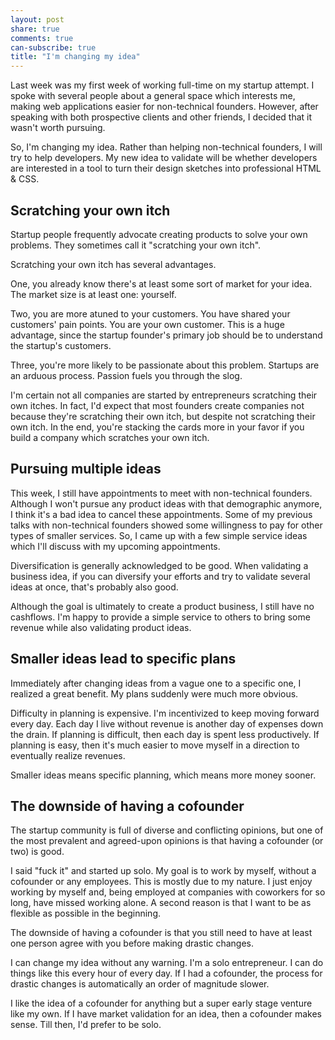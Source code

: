 ```yaml
---
layout: post
share: true
comments: true
can-subscribe: true
title: "I'm changing my idea"
---
```


Last week was my first week of working full-time on my startup attempt.  I spoke with several people about a general space which interests me, making web applications easier for non-technical founders.  However, after speaking with both prospective clients and other friends, I decided that it wasn't worth pursuing.

So, I'm changing my idea.  Rather than helping non-technical founders, I will try to help developers.  My new idea to validate will be whether developers are interested in a tool to turn their design sketches into professional HTML & CSS.

## Scratching your own itch

Startup people frequently advocate creating products to solve your own problems.  They sometimes call it "scratching your own itch".

Scratching your own itch has several advantages.

One, you already know there's at least some sort of market for your idea.  The market size is at least one: yourself.

Two, you are more atuned to your customers.  You have shared your customers' pain points.  You are your own customer.  This is a huge advantage, since the startup founder's primary job should be to understand the startup's customers.

Three, you're more likely to be passionate about this problem.  Startups are an arduous process.  Passion fuels you through the slog.

I'm certain not all companies are started by entrepreneurs scratching their own itches.  In fact, I'd expect that most founders create companies not because they're scratching their own itch, but despite not scratching their own itch.  In the end, you're stacking the cards more in your favor if you build a company which scratches your own itch.

## Pursuing multiple ideas

This week, I still have appointments to meet with non-technical founders.  Although I won't pursue any product ideas with that demographic anymore, I think it's a bad idea to cancel these appointments.  Some of my previous talks with non-technical founders showed some willingness to pay for other types of smaller services.  So, I came up with a few simple service ideas which I'll discuss with my upcoming appointments.

Diversification is generally acknowledged to be good.  When validating a business idea, if you can diversify your efforts and try to validate several ideas at once, that's probably also good.

Although the goal is ultimately to create a product business, I still have no cashflows.  I'm happy to provide a simple service to others to bring some revenue while also validating product ideas.

## Smaller ideas lead to specific plans

Immediately after changing ideas from a vague one to a specific one, I realized a great benefit.  My plans suddenly were much more obvious.

Difficulty in planning is expensive.  I'm incentivized to keep moving forward every day.  Each day I live without revenue is another day of expenses down the drain.  If planning is difficult, then each day is spent less productively.  If planning is easy, then it's much easier to move myself in a direction to eventually realize revenues.

Smaller ideas means specific planning, which means more money sooner.

## The downside of having a cofounder

The startup community is full of diverse and conflicting opinions, but one of the most prevalent and agreed-upon opinions is that having a cofounder (or two) is good.

I said "fuck it" and started up solo.  My goal is to work by myself, without a cofounder or any employees.  This is mostly due to my nature.  I just enjoy working by myself and, being employed at companies with coworkers for so long, have missed working alone.  A second reason is that I want to be as flexible as possible in the beginning.

The downside of having a cofounder is that you still need to have at least one person agree with you before making drastic changes.

I can change my idea without any warning.  I'm a solo entrepreneur.  I can do things like this every hour of every day.  If I had a cofounder, the process for drastic changes is automatically an order of magnitude slower.

I like the idea of a cofounder for anything but a super early stage venture like my own.  If I have market validation for an idea, then a cofounder makes sense.  Till then, I'd prefer to be solo.
